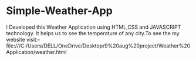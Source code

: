 # Simple-Weather-App
I Developed this Weather Application using HTML,CSS and JAVASCRIPT technology.  It helps us to see the temperature of any city.To see the my website visit:-    file:///C:/Users/DELL/OneDrive/Desktop/9%20aug%20project/Weather%20Application/weather.html
